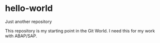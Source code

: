 # hello-world
Just another repository

This repository is my starting point in the Git World. I need this for my work with ABAP/SAP.
